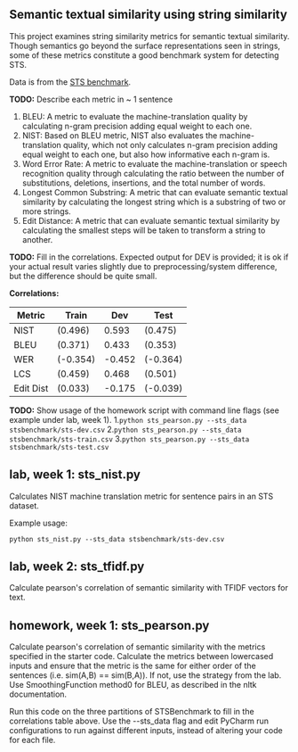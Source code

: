 Semantic textual similarity using string similarity
---------------------------------------------------

This project examines string similarity metrics for semantic textual similarity.
Though semantics go beyond the surface representations seen in strings, some of these
metrics constitute a good benchmark system for detecting STS.

Data is from the [STS benchmark](http://ixa2.si.ehu.es/stswiki/index.php/STSbenchmark).

**TODO:**
Describe each metric in ~ 1 sentence
1. BLEU: A metric to evaluate the machine-translation quality 
         by calculating n-gram precision adding equal weight to each one.
2. NIST: Based on BLEU metric, NIST also evaluates the machine-translation quality, which not only 
         calculates n-gram precision adding equal weight to each one, but also how informative each n-gram is.
3. Word Error Rate: A metric to evaluate the machine-translation or speech recognition quality through calculating
                    the ratio between the number of substitutions, deletions, insertions, and the total number
                    of words.
4. Longest Common Substring: A metric that can evaluate semantic textual similarity by calculating the longest
                             string which is a substring of two or more strings.
5. Edit Distance: A metric that can evaluate semantic textual similarity by calculating the smallest steps will be taken
                  to transform a string to another.

**TODO:** Fill in the correlations. Expected output for DEV is provided; it is ok if your actual result
varies slightly due to preprocessing/system difference, but the difference should be quite small.

**Correlations:**

Metric | Train | Dev | Test 
------ | -- | --- | ----
NIST | (0.496) | 0.593 | (0.475)
BLEU | (0.371) | 0.433 | (0.353)
WER | (-0.354) | -0.452| (-0.364)
LCS | (0.459) | 0.468| (0.501)
Edit Dist | (0.033) | -0.175| (-0.039)

**TODO:**
Show usage of the homework script with command line flags (see example under lab, week 1).
1.`python sts_pearson.py --sts_data stsbenchmark/sts-dev.csv`
2.`python sts_pearson.py --sts_data stsbenchmark/sts-train.csv`
3.`python sts_pearson.py --sts_data stsbenchmark/sts-test.csv`

## lab, week 1: sts_nist.py

Calculates NIST machine translation metric for sentence pairs in an STS dataset.

Example usage:

`python sts_nist.py --sts_data stsbenchmark/sts-dev.csv`

## lab, week 2: sts_tfidf.py

Calculate pearson's correlation of semantic similarity with TFIDF vectors for text.

## homework, week 1: sts_pearson.py

Calculate pearson's correlation of semantic similarity with the metrics specified in the starter code.
Calculate the metrics between lowercased inputs and ensure that the metric is the same for either order of the 
sentences (i.e. sim(A,B) == sim(B,A)). If not, use the strategy from the lab.
Use SmoothingFunction method0 for BLEU, as described in the nltk documentation.

Run this code on the three partitions of STSBenchmark to fill in the correlations table above.
Use the --sts_data flag and edit PyCharm run configurations to run against different inputs,
 instead of altering your code for each file.